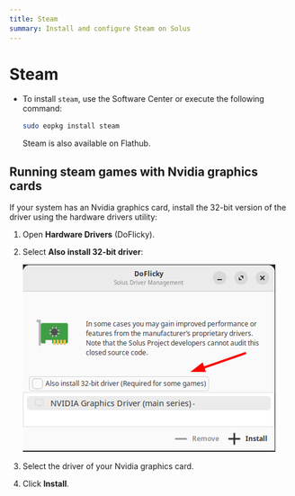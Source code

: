 ```yaml
---
title: Steam
summary: Install and configure Steam on Solus
---
```


# Steam

- To install `steam`, use the Software Center or execute the following command: 

	```bash
	sudo eopkg install steam
	```

	Steam is also available on Flathub.

## Running steam games with Nvidia graphics cards

If your system has an Nvidia graphics card, install the 32-bit version of the driver using the hardware drivers utility:

1. Open **Hardware Drivers** (DoFlicky).
2. Select **Also install 32-bit driver**:

	![DoFlicky UI](./do-flicky-32-bits.png)

3. Select the driver of your Nvidia graphics card.
4. Click **Install**.
